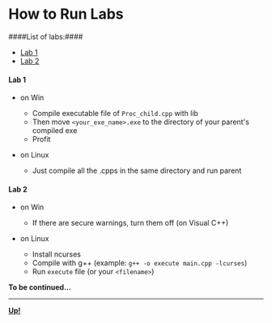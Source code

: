 
<a name="top"></a>
# How to Run Labs #
####List of labs:####
* [Lab 1](#lab1 "Move to Lab 1!")
* [Lab 2](#lab2 "Move to Lab 2!")

#### <a name="lab1">Lab 1</a>

* on Win 
  - Compile executable file of `Proc_child.cpp` with lib
  - Then move `<your_exe_name>.exe` to the directory of your parent's compiled exe
  - Profit

* on Linux 
  - Just compile all the .cpps in the same directory and run parent
  
#### <a name="lab2">Lab 2</a>

* on Win
  - If there are secure warnings, turn them off (on Visual C++)

* on Linux
  - Install ncurses
  - Compile with g++ (example: `g++ -o execute main.cpp -lcurses`)
  - Run `execute` file (or your `<filename>`)

**To be continued...**

-----------

 **[Up!](#top "Move to the top!")**
